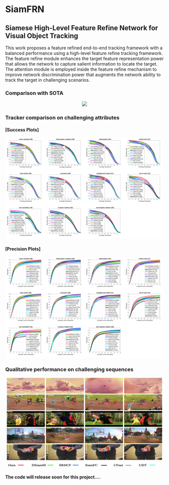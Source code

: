 # SiamFRN
## Siamese High-Level Feature Refine Network for Visual Object Tracking

This work proposes a feature refined end-to-end tracking framework with a balanced performance using a high-level feature refine tracking framework. The feature refine module enhances the target feature representation power that allows the network to capture salient information to locate the target. The attention module is employed inside the feature refine mechanism to improve network discrimination power that augments the network ability to track the target in challenging scenarios.

### Comparison with SOTA

<p align="center">
  <img src="bolt2-final.gif" />
</p>

### Tracker comparison on challenging attributes
#### [Success Plots]
![example](./results/success100_challenges.jpg)

#### [Precision Plots]
![example](./results/precision100_challenges.jpg)

### Qualitative performance on challenging sequences

![example](./results/qualative_results.jpg)


#### The code will release soon for this project....

